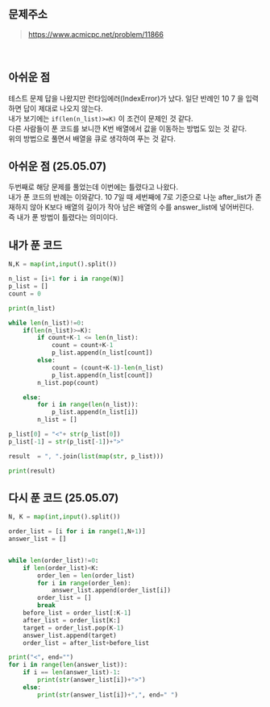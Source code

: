 ## 문제주소

> https://www.acmicpc.net/problem/11866

</br>

## 아쉬운 점

테스트 문제 답을 나왔지만 런타임에러(IndexError)가 났다. 일단 반례인 10 7 을 입력하면 답이 제대로 나오지 않는다.  
내가 보기에는 `if(len(n_list)>=K)` 이 조건이 문제인 것 같다.  
다른 사람들이 푼 코드를 보니깐 K번 배열에서 값을 이동하는 방법도 있는 것 같다.  
위의 방법으로 풀면서 배열을 큐로 생각하여 푸는 것 같다.

## 아쉬운 점 (25.05.07)

두번째로 해당 문제를 풀었는데 이번에는 틀렸다고 나왔다.  
내가 푼 코드의 반례는 이와같다. 10 7일 때 세번째에 7로 기준으로 나눈 after_list가 존재하지 않아 K보다 배열의 길이가 작아 남은 배열의 수를 answer_list에 넣어버린다.  
즉 내가 푼 방법이 틀렸다는 의미이다.

## 내가 푼 코드

```py
N,K = map(int,input().split())

n_list = [i+1 for i in range(N)]
p_list = []
count = 0

print(n_list)

while len(n_list)!=0:
    if(len(n_list)>=K):
        if count+K-1 <= len(n_list):
            count = count+K-1
            p_list.append(n_list[count])
        else:
            count = (count+K-1)-len(n_list)
            p_list.append(n_list[count])
        n_list.pop(count)

    else:
        for i in range(len(n_list)):
            p_list.append(n_list[i])
        n_list = []

p_list[0] = "<"+ str(p_list[0])
p_list[-1] = str(p_list[-1])+">"

result  = ", ".join(list(map(str, p_list)))

print(result)
```

## 다시 푼 코드 (25.05.07)

```py
N, K = map(int,input().split())

order_list = [i for i in range(1,N+1)]
answer_list = []


while len(order_list)!=0:
    if len(order_list)<K:
        order_len = len(order_list)
        for i in range(order_len):
            answer_list.append(order_list[i])
        order_list = []
        break
    before_list = order_list[:K-1]
    after_list = order_list[K:]
    target = order_list.pop(K-1)
    answer_list.append(target)
    order_list = after_list+before_list

print("<", end="")
for i in range(len(answer_list)):
    if i == len(answer_list)-1:
        print(str(answer_list[i])+">")
    else:
        print(str(answer_list[i])+",", end=" ")
```
